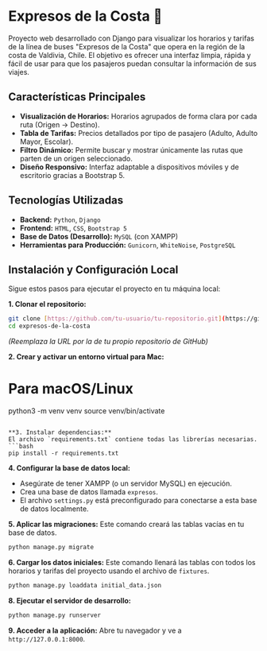 # Expresos de la Costa 🚌

Proyecto web desarrollado con Django para visualizar los horarios y tarifas de la línea de buses "Expresos de la Costa" que opera en la región de la costa de Valdivia, Chile. El objetivo es ofrecer una interfaz limpia, rápida y fácil de usar para que los pasajeros puedan consultar la información de sus viajes.

## Características Principales

* **Visualización de Horarios:** Horarios agrupados de forma clara por cada ruta (Origen → Destino).
* **Tabla de Tarifas:** Precios detallados por tipo de pasajero (Adulto, Adulto Mayor, Escolar).
* **Filtro Dinámico:** Permite buscar y mostrar únicamente las rutas que parten de un origen seleccionado.
* **Diseño Responsivo:** Interfaz adaptable a dispositivos móviles y de escritorio gracias a Bootstrap 5.

## Tecnologías Utilizadas

* **Backend:** `Python`, `Django`
* **Frontend:** `HTML`, `CSS`, `Bootstrap 5`
* **Base de Datos (Desarrollo):** `MySQL` (con XAMPP)
* **Herramientas para Producción:** `Gunicorn`, `WhiteNoise`, `PostgreSQL`

## Instalación y Configuración Local

Sigue estos pasos para ejecutar el proyecto en tu máquina local:

**1. Clonar el repositorio:**
```bash
git clone [https://github.com/tu-usuario/tu-repositorio.git](https://github.com/tu-usuario/tu-repositorio.git)
cd expresos-de-la-costa
```
*(Reemplaza la URL por la de tu propio repositorio de GitHub)*

**2. Crear y activar un entorno virtual para Mac:**

# Para macOS/Linux
python3 -m venv venv
source venv/bin/activate
```

**3. Instalar dependencias:**
El archivo `requirements.txt` contiene todas las librerías necesarias.
```bash
pip install -r requirements.txt
```

**4. Configurar la base de datos local:**
* Asegúrate de tener XAMPP (o un servidor MySQL) en ejecución.
* Crea una base de datos llamada `expresos`.
* El archivo `settings.py` está preconfigurado para conectarse a esta base de datos localmente.

**5. Aplicar las migraciones:**
Este comando creará las tablas vacías en tu base de datos.
```bash
python manage.py migrate
```

**6. Cargar los datos iniciales:**
Este comando llenará las tablas con todos los horarios y tarifas del proyecto usando el archivo de `fixtures`.
```bash
python manage.py loaddata initial_data.json
```

**8. Ejecutar el servidor de desarrollo:**
```bash
python manage.py runserver
```

**9. Acceder a la aplicación:**
Abre tu navegador y ve a `http://127.0.0.1:8000`.
